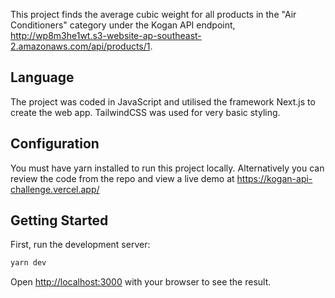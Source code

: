 This project finds the average cubic weight for all products in the "Air Conditioners" category under the Kogan API endpoint, http://wp8m3he1wt.s3-website-ap-southeast-2.amazonaws.com/api/products/1.

## Language

The project was coded in JavaScript and utilised the framework Next.js to create the web app. TailwindCSS was used for very basic styling.

## Configuration

You must have yarn installed to run this project locally. Alternatively you can review the code from the repo and view a live demo at https://kogan-api-challenge.vercel.app/

## Getting Started

First, run the development server:

```bash
yarn dev
```

Open [http://localhost:3000](http://localhost:3000) with your browser to see the result.
